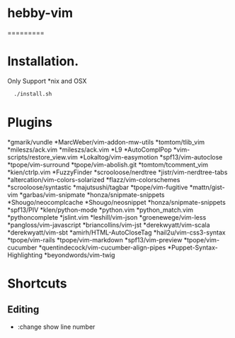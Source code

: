 # hebby-vim
=========


# Installation.

Only Support *nix and OSX

```bash
  ./install.sh
```

# Plugins

 *gmarik/vundle
 *MarcWeber/vim-addon-mw-utils
 *tomtom/tlib_vim
 *mileszs/ack.vim
 *mileszs/ack.vim
 *L9
 *AutoComplPop
 *vim-scripts/restore_view.vim
 *Lokaltog/vim-easymotion
 *spf13/vim-autoclose
 *tpope/vim-surround
 *tpope/vim-abolish.git
 *tomtom/tcomment_vim
 *kien/ctrlp.vim
 *FuzzyFinder
 *scrooloose/nerdtree
 *jistr/vim-nerdtree-tabs
 *altercation/vim-colors-solarized
 *flazz/vim-colorschemes
 *scrooloose/syntastic
 *majutsushi/tagbar
 *tpope/vim-fugitive
 *mattn/gist-vim
 *garbas/vim-snipmate
 *honza/snipmate-snippets
 *Shougo/neocomplcache
 *Shougo/neosnippet
 *honza/snipmate-snippets
 *spf13/PIV
 *klen/python-mode
 *python.vim
 *python_match.vim
 *pythoncomplete
 *jslint.vim
 *leshill/vim-json
 *groenewege/vim-less
 *pangloss/vim-javascript
 *briancollins/vim-jst
 *derekwyatt/vim-scala
 *derekwyatt/vim-sbt
 *amirh/HTML-AutoCloseTag
 *hail2u/vim-css3-syntax
 *tpope/vim-rails
 *tpope/vim-markdown
 *spf13/vim-preview
 *tpope/vim-cucumber
 *quentindecock/vim-cucumber-align-pipes
 *Puppet-Syntax-Highlighting
 *beyondwords/vim-twig


# Shortcuts

## Editing

 * <C-N><C-N> :change show line number

